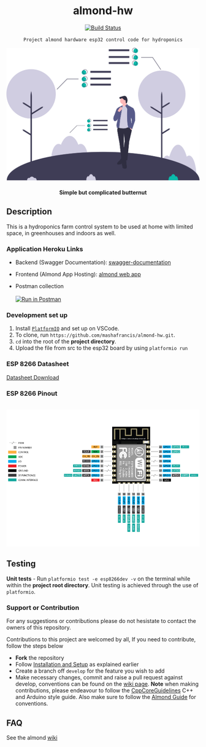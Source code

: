 <div align="center">

# almond-hw

[![Build Status](https://travis-ci.org/mashafrancis/almond-hw.svg?branch=develop)](https://travis-ci.org/mashafrancis/almond-hw)

</div>

<div align="center">

    Project almond hardware esp32 control code for hydroponics

  [![Butternut](../public/img/readme.svg)](https://almond.com)

  #### Simple but complicated butternut

</div>

## Description
This is a hydroponics farm control system to be used at home with limited space, in greenhouses and indoors as well.

### Application Heroku Links

-   Backend (Swagger Documentation):
    [swagger-documentation](https://almond-re-staging.herokuapp.com/)

-   Frontend (Almond App Hosting):
    [almond web app](https://almond-re-staging.herokuapp.com/)

-   Postman collection
    <br />
    <br />
    [![Run in Postman](https://run.pstmn.io/button.svg)](https://app.getpostman.com/run-collection/f9f0f4ab064818fbf641)

### Development set up
1. Install [`PlatformIO`](https://docs.platformio.org/en/latest/ide/vscode.html#ide-vscode) and set up on VSCode.
2. To clone, run `https://github.com/mashafrancis/almond-hw.git`.
3. `cd` into the root of the **project directory**.
4. Upload the file from src to the esp32 board by using `platformio run`

### ESP 8266 Datasheet
[Datasheet Download](https://circuits4you.com/wp-content/uploads/2018/12/esp32-wroom-32_datasheet_en.pdf)

### ESP 8266 Pinout
<br />
<img width="1440" alt="almond-screenshot" src="../public/img/ESP8266_12X.jpg">
<br />


## Testing

**Unit tests** - Run `platformio test -e esp8266dev -v` on the terminal while within the **project root directory**. Unit testing is achieved through the use of `platformio`.

### Support or Contribution

For any suggestions or contributions please do not hesistate to contact the owners of this repository.

Contributions to this project are welcomed by all, If you need to contribute, follow the steps below

- **Fork** the repository
- Follow [Installation and Setup](#installation) as explained earlier
- Create a branch off `develop` for the feature you wish to add
- Make necessary changes, commit and raise a pull request against develop, conventions can be found on the [wiki page](https://github.com/mashafrancis/almond-hw/wiki).
  **Note** when making contributions, please endeavour to follow the [CppCoreGuidelines](https://github.com/isocpp/CppCoreGuidelines/blob/master/CppCoreGuidelines.md) C++ and Arduino style guide. Also make sure to follow the [Almond Guide](https://github.com/mashafrancis/almond-hw/wiki) for conventions.

## FAQ
See the almond [wiki](https://github.com/mashafrancis/almond-hw/wiki)
